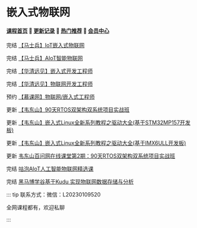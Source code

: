 # 嵌入式物联网

#### [**课程首页**](../../README.md) 💖 [**更新记录**](./gxjl-2023.md) 💖 [**热门推荐**](./rmtj.md) 💖 [**会员中心**](./vip.md)

完结 [【马士兵】IoT嵌入式物联网](https://www.mashibing.com/subject/13)

完结 [【马士兵】AIoT智能物联网](https://www.mashibing.com/subject/16)

完结 [【华清远见】嵌入式开发工程师](http://www.makeru.com.cn/roadmap/emb)

完结 [【华清远见】物联网开发工程师](http://www.makeru.com.cn/roadmap/iot)

预约 [【慕课网】物联网/嵌入式工程师](https://class.imooc.com/sale/embedded)

更新 [【韦东山】90天RTOS双架构双系统项目实战班](https://m.tb.cn/h.UoNV28F?tk=pYwidS2IHBU)

更新 [【韦东山】嵌入式Linux全新系列教程之驱动大全(基于STM32MP157开发板)](https://m.tb.cn/h.UoN5xxq?tk=SAObdS2uyex)

更新 [【韦东山】嵌入式Linux全新系列教程之驱动大全(基于IMX6ULL开发板)](https://m.tb.cn/h.UoN5xxq?tk=SAObdS2uyex)

更新 [韦东山百问网在线课堂第2期：90天RTOS双架构双系统项目实战班](https://m.tb.cn/h.UrbqOpM?tk=AAARd9E5cwbCZ3457)

完结 [咕泡AIoT人工智能物联网精选课](https://ke.gupaoedu.cn/course/vip/1887)

完结 [黑马博学谷基于Kudu 实现物联网数据存储与分析](https://www.boxuegu.com/course/detail-3128.html)

::: tip
联系方式：微信：L20230109520

全网课程都有，欢迎私聊

 

:::